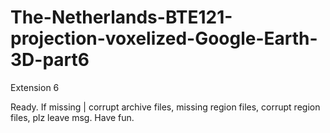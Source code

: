 # The-Netherlands-BTE121-projection-voxelized-Google-Earth-3D-part6
Extension 6

Ready.
If missing | corrupt archive files, missing region files, corrupt region files, plz leave msg.
Have fun.
